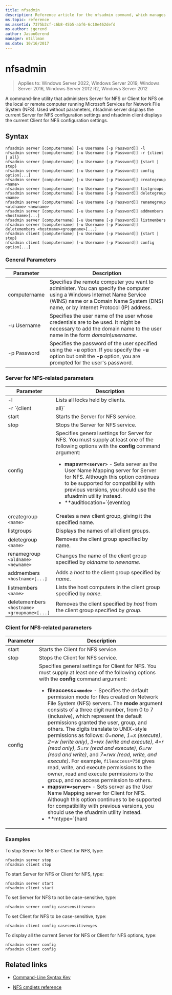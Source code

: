```yaml
---
title: nfsadmin
description: Reference article for the nfsadmin command, which manages both Server for NFS and Client for NFS.
ms.topic: reference
ms.assetid: 7375b2cf-c6b8-45b5-abf6-6c10e462defd
ms.author: jgerend
author: JasonGerend
manager: mtillman
ms.date: 10/16/2017
---
```


# nfsadmin

>Applies to: Windows Server 2022, Windows Server 2019, Windows Server 2016, Windows Server 2012 R2, Windows Server 2012

A command-line utility that administers Server for NFS or Client for NFS on the local or remote computer running Microsoft Services for Network File System (NFS). Used without parameters, nfsadmin server displays the current Server for NFS configuration settings and nfsadmin client displays the current Client for NFS configuration settings.

## Syntax

```
nfsadmin server [computername] [-u Username [-p Password]] -l
nfsadmin server [computername] [-u Username [-p Password]] -r {client | all}
nfsadmin server [computername] [-u Username [-p Password]] {start | stop}
nfsadmin server [computername] [-u Username [-p Password]] config option[...]
nfsadmin server [computername] [-u Username [-p Password]] creategroup <name>
nfsadmin server [computername] [-u Username [-p Password]] listgroups
nfsadmin server [computername] [-u Username [-p Password]] deletegroup <name>
nfsadmin server [computername] [-u Username [-p Password]] renamegroup <oldname> <newname>
nfsadmin server [computername] [-u Username [-p Password]] addmembers <hostname>[...]
nfsadmin server [computername] [-u Username [-p Password]] listmembers
nfsadmin server [computername] [-u Username [-p Password]] deletemembers <hostname><groupname>[...]
nfsadmin client [computername] [-u Username [-p Password]] {start | stop}
nfsadmin client [computername] [-u Username [-p Password]] config option[...]
```

### General Parameters

| Parameter | Description |
| --------- | ----------- |
| computername | Specifies the remote computer you want to administer. You can specify the computer using a Windows Internet Name Service (WINS) name or a Domain Name System (DNS) name, or by Internet Protocol (IP) address. |
| -u Username | Specifies the user name of the user whose credentials are to be used. It might be necessary to add the domain name to the user name in the form *domain\username*. |
| -p Password | Specifies the password of the user specified using the **-u** option. If you specify the **-u** option but omit the **-p** option, you are prompted for the user's password. |

### Server for NFS-related parameters

| Parameter | Description |
| --------- | ----------- |
| -l | Lists all locks held by clients. |
| -r `{client|all}` | Releases the locks held by a client or, if all is specified, by all clients. |
| start | Starts the Server for NFS service. |
| stop | Stops the Server for NFS service. |
| config | Specifies general settings for Server for NFS. You must supply at least one of the following options with the **config** command argument:<ul><li>**mapsvr=`<server>`** - Sets server as the User Name Mapping server for Server for NFS. Although this option continues to be supported for compatibility with previous versions, you should use the sfuadmin utility instead.</li><li>**auditlocation=`{eventlog|file|both|none}`** - Specifies whether events will be audited and where the events will be recorded. One of the following arguments is required:<ul><li>**eventlog** - Specifies that audited events will be recorded only in the Event Viewer application log.</li><li>**file** - Specifies that audited events will be recorded only in the file specified by `config fname`.</li><li>**both** - Specifies that audited events will be recorded in the Event Viewer application log as well as the file specified by `config fname`.</li><li>**none** - Specifies that events aren't audited.</li></ul><li>**fname=`<file>`** - Sets the file specified by file as the audit file. The default is **%sfudir%\log\\nfssvr.log**.</li><li>**fsize=`<size>`** - Sets size as the maximum size in megabytes of the audit file. The default maximum size is **7 MB**.</li><li>**`audit=[+|-]mount [+|-]read [+|-]write [+|-]create [+|-]delete [+|-]locking [+|-]all`** - Specifies the events to be logged. To start logging an event, type a plus sign (**+**) before the event name; to stop logging an event, type a minus sign (**-**) before the event name. If the sign is omitted, the **+** sign is assumed. Don't use **all** with any other event name.</li><li>**lockperiod=`<seconds>`** - Specifies the number of seconds that Server for NFS will wait to reclaim locks after a connection to Server for NFS has been lost and then reestablished or after the Server for NFS service has been restarted.</li><li>**portmapprotocol=`{TCP|UDP|TCP+UDP}`** - Specifies which transport protocols Portmap supports. The default setting is **TCP+UDP**.</li><li>**mountprotocol=`{TCP|UDP|TCP+UDP}`** - Specifies which transport protocols mount supports. The default setting is **TCP+UDP**.</li><li>**nfsprotocol=`{TCP|UDP|TCP+UDP}`** - Specifies which transport protocols Network File System (NFS) supports. The default setting is **TCP+UDP**</li><li>**nlmprotocol=`{TCP|UDP|TCP+UDP}`** - Specifies which transport protocols Network Lock Manager (NLM) supports. The default setting is **TCP+UDP**.</li><li>**nsmprotocol=`{TCP|UDP|TCP+UDP}`** - Specifies which transport protocols Network Status Manager (NSM) supports. The default setting is **TCP+UDP**.</li><li>**enableV3=`{yes|no}`** - Specifies whether NFS version 3 protocols will be supported. The default setting is **yes**.</li><li>**renewauth=`{yes|no}`** - Specifies whether client connections will be required to be reauthenticated after the period specified by config renewauthinterval. The default setting is **no**.</li><li>**renewauthinterval=`<seconds>`** - Specifies the number of seconds that elapse before a client is forced to be reauthenticated if `config renewauth` is set to **yes**. The default value is **600 seconds**.</li><li>**dircache=`<size>`** - Specifies the size in kilobytes of the directory cache. The number specified as size must be a multiple of 4 between 4 and 128. The default directory cache size is **128 KB**.</li><li>**translationfile=`<file>`** - Specifies a file containing mapping information for replacing characters in the names of files when moving them from Windows-based to UNIX-based file systems. If file is not specified, then file name character translation is disabled. If the value of **translationfile** is changed, you must restart the server for the change to take effect.</li><li>**dotfileshidden=`{yes|no}`** - Specifies whether files with names beginning with a period (.) are marked as hidden in the Windows file system, and consequently hidden from NFS clients. The default setting is **no**.</li><li>**casesensitivelookups=`{yes|no}`** - Specifies whether directory lookups are case sensitive (require exact matching of character case).<p>You must also disable Windows kernel case-insensitivity to support case-sensitive file names. To support case-sensitivity, change the **DWord** value of the registry key, `HKLM\SYSTEM\CurrentControlSet\Control\Session Manager\kernel`, to **0**.</li><li>**ntfscase=`{lower|upper|preserve}`** - Specifies whether the case of characters in the names of files in the NTFS file system will be returned in lowercase, uppercase, or in the form stored in the directory. The default setting is **preserve**. This setting can't be changed if **casesensitivelookups** is set to **yes**.</li></ul> |
| creategroup `<name>` | Creates a new client group, giving it the specified name. |
| listgroups | Displays the names of all client groups. |
| deletegroup `<name>` | Removes the client group specified by name. |
| renamegroup `<oldname>` `<newname>` | Changes the name of the client group specified by *oldname* to *newname*. |
| addmembers `<hostname>[...]` | Adds a *host* to the client group specified by *name*. |
| listmembers `<name>` | Lists the host computers in the client group specified by *name*. |
| deletemembers `<hostname><groupname>[...]` | Removes the client specified by *host* from the client group specified by *group*. |

### Client for NFS-related parameters

| Parameter | Description |
| --------- | ----------- |
| start | Starts the Client for NFS service. |
| stop | Stops the Client for NFS service. |
| config | Specifies general settings for Client for NFS. You must supply at least one of the following options with the **config** command argument:<ul><li>**fileaccess=`<mode>`** - Specifies the default permission mode for files created on Network File System (NFS) servers. The **mode** argument consists of a three digit number, from 0 to 7 (inclusive), which represent the default permissions granted the user, group, and others. The digits translate to UNIX-style permissions as follows: *0=none*, *1=x (execute)*, *2=w (write only)*, *3=wx (write and execute)*, *4=r (read only)*, *5=rx (read and execute)*, *6=rw (read and write)*, and *7=rwx (read, write, and execute)*. For example, `fileaccess=750` gives read, write, and execute permissions to the owner, read and execute permissions to the group, and no access permission to others.</li><li>**mapsvr=`<server>`** - Sets server as the User Name Mapping server for Client for NFS. Although this option continues to be supported for compatibility with previous versions, you should use the sfuadmin utility instead.</li><li>**mtype=`{hard|soft}`** - Specifies the default mount type. For a hard mount, Client for NFS continues to retry a failed RPC until it succeeds. For a soft mount, Client for NFS returns failure to the calling application after retrying the call the number of times specified by the retry option.</li><li>**retry=`<number>`** - Specifies the number of times to try to make a connection for a soft mount. This value must be from 1 to 10, inclusive. The default is **1**.</li><li>**timeout=`<seconds>`** - Specifies the number of seconds to wait for a connection (remote procedure call). This value must be *0.8*, *0.9*, or an integer from *1 to 60*, inclusive. The default is **0.8**.</li><li>**protocol=`{TCP|UDP|TCP+UDP}`** - Specifies which transport protocols the client supports. The default setting is **TCP+UDP**.</li><li>**rsize=`<size>`** -Specifies the size, in kilobytes, of the read buffer. This value can be *0.5, 1, 2, 4, 8, 16,* or *32*. The default is **32**.</li><li>**wsize=`<size>`** - Specifies the size, in kilobytes, of the write buffer. This value can be *0.5, 1, 2, 4, 8, 16,* or *32*. The default is **32**.</li><li>**perf=default** - Restores the following performance settings to default values, *mtype*, *retry*, *timeout*, *rsize*, or *wsize*. |

### Examples

To stop Server for NFS or Client for NFS, type:

```
nfsadmin server stop
nfsadmin client stop
```

To start Server for NFS or Client for NFS, type:

```
nfsadmin server start
nfsadmin client start
```

To set Server for NFS to not be case-sensitive, type:

```
nfsadmin server config casesensitive=no
```

To set Client for NFS to be case-sensitive, type:

```
nfsadmin client config casesensitive=yes
```

To display all the current Server for NFS or Client for NFS options, type:

```
nfsadmin server config
nfsadmin client config
```

## Related links

- [Command-Line Syntax Key](command-line-syntax-key.md)

- [NFS cmdlets reference](/powershell/module/nfs)
